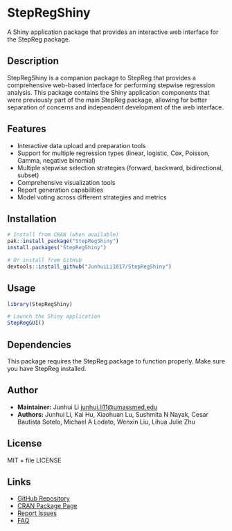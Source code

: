 # StepRegShiny

A Shiny application package that provides an interactive web interface for the StepReg package.

## Description

StepRegShiny is a companion package to StepReg that provides a comprehensive web-based interface for performing stepwise regression analysis. This package contains the Shiny application components that were previously part of the main StepReg package, allowing for better separation of concerns and independent development of the web interface.

## Features

- Interactive data upload and preparation tools
- Support for multiple regression types (linear, logistic, Cox, Poisson, Gamma, negative binomial)
- Multiple stepwise selection strategies (forward, backward, bidirectional, subset)
- Comprehensive visualization tools
- Report generation capabilities
- Model voting across different strategies and metrics

## Installation

```r
# Install from CRAN (when available)
pak::install_package("StepRegShiny")
install.packages("StepRegShiny")

# Or install from GitHub
devtools::install_github("JunhuiLi1017/StepRegShiny")
```

## Usage

```r
library(StepRegShiny)

# Launch the Shiny application
StepRegGUI()
```

## Dependencies

This package requires the StepReg package to function properly. Make sure you have StepReg installed.

## Author

- **Maintainer:** Junhui Li <junhui.li11@umassmed.edu>
- **Authors:** Junhui Li, Kai Hu, Xiaohuan Lu, Sushmita N Nayak, Cesar Bautista Sotelo, Michael A Lodato, Wenxin Liu, Lihua Julie Zhu

## License

MIT + file LICENSE

## Links

- [GitHub Repository](https://github.com/JunhuiLi1017/StepRegShiny)
- [CRAN Package Page](https://CRAN.R-project.org/package=StepRegShiny)
- [Report Issues](https://github.com/JunhuiLi1017/StepRegShiny/issues)
- [FAQ](https://github.com/JunhuiLi1017/StepRegShiny/FAQ.md)
